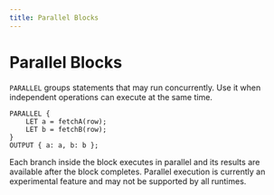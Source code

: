 ```yaml
---
title: Parallel Blocks
---
```


# Parallel Blocks

`PARALLEL` groups statements that may run concurrently. Use it when
independent operations can execute at the same time.

```branchline
PARALLEL {
    LET a = fetchA(row);
    LET b = fetchB(row);
}
OUTPUT { a: a, b: b };
```

Each branch inside the block executes in parallel and its results are
available after the block completes. Parallel execution is currently
an experimental feature and may not be supported by all runtimes.


